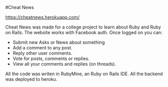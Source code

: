 #Cheat News

https://cheatnews.herokuapp.com/

Cheat News was made for a college project to learn about Ruby and Ruby on Rails.
The website works with Facebook auth. Once logged on you can:
  - Submit new Asks or News about something
  - Add a comment to any post.
  - Reply other user comments.
  - Vote for posts, comments or replies.
  - View all your comments and replies (on threads).
  
  
All the code was writen in RubyMine, an Ruby on Rails IDE.
All the backend was deployed to heroku.
